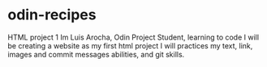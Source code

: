 # odin-recipes
HTML project 1
Im Luis Arocha, Odin Project Student, learning to code
I will be creating a website as my first html project
I will practices my text, link, images and commit messages abilities, and git skills.
